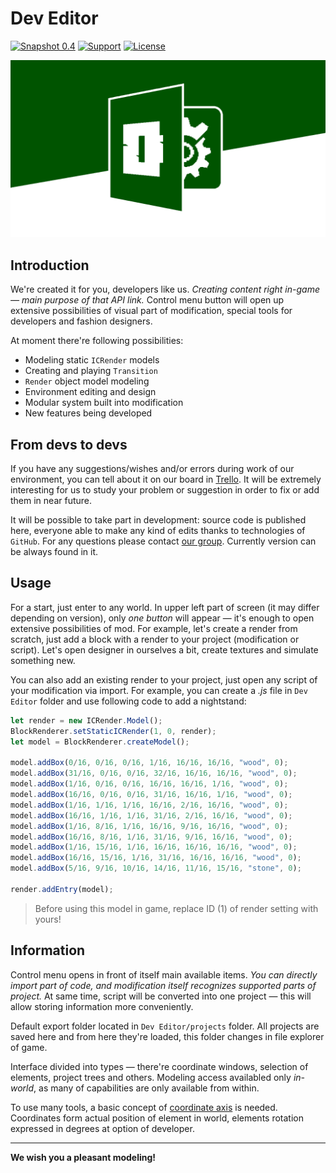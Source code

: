 # Dev Editor

[![Snapshot 0.4](https://img.shields.io/badge/version-0.4-green.svg)](https://icmods.mineprogramming.org/mod?id=614)
[![Support](https://img.shields.io/github/repo-size/nernar/dev-editor)](https://vk.com/nteditor)
[![License](https://img.shields.io/:license-apache-blue.svg)](http://www.apache.org/licenses/LICENSE-2.0.html)

![Logo](.preview/header.png)

## Introduction

We're created it for you, developers like us. *Creating content right in-game — main purpose of that API link.* Control menu button will open up extensive possibilities of visual part of modification, special tools for developers and fashion designers.

At moment there're following possibilities:
- Modeling static `ICRender` models
- Creating and playing `Transition`
- `Render` object model modeling
- Environment editing and design
- Modular system built into modification
- New features being developed

## From devs to devs

If you have any suggestions/wishes and/or errors during work of our environment, you can tell about it on our board in [Trello](https://trello.com/b/wzYtpA3W/dev-editor). It will be extremely interesting for us to study your problem or suggestion in order to fix or add them in near future.

It will be possible to take part in development: source code is published here, everyone able to make any kind of edits thanks to technologies of `GitHub`. For any questions please contact [our group](https://vk.me/nernar). Currently version can be always found in it.

## Usage

For a start, just enter to any world. In upper left part of screen (it may differ depending on version), only *one button* will appear — it's enough to open extensive possibilities of mod. For example, let's create a render from scratch, just add a block with a render to your project (modification or script). Let's open designer in ourselves a bit, create textures and simulate something new.

You can also add an existing render to your project, just open any script of your modification via import. For example, you can create a *.js* file in `Dev Editor` folder and use following code to add a nightstand:

```js
let render = new ICRender.Model();
BlockRenderer.setStaticICRender(1, 0, render);
let model = BlockRenderer.createModel();

model.addBox(0/16, 0/16, 0/16, 1/16, 16/16, 16/16, "wood", 0);
model.addBox(31/16, 0/16, 0/16, 32/16, 16/16, 16/16, "wood", 0);
model.addBox(1/16, 0/16, 0/16, 16/16, 16/16, 1/16, "wood", 0);
model.addBox(16/16, 0/16, 0/16, 31/16, 16/16, 1/16, "wood", 0);
model.addBox(1/16, 1/16, 1/16, 16/16, 2/16, 16/16, "wood", 0);
model.addBox(16/16, 1/16, 1/16, 31/16, 2/16, 16/16, "wood", 0);
model.addBox(1/16, 8/16, 1/16, 16/16, 9/16, 16/16, "wood", 0);
model.addBox(16/16, 8/16, 1/16, 31/16, 9/16, 16/16, "wood", 0);
model.addBox(1/16, 15/16, 1/16, 16/16, 16/16, 16/16, "wood", 0);
model.addBox(16/16, 15/16, 1/16, 31/16, 16/16, 16/16, "wood", 0);
model.addBox(5/16, 9/16, 10/16, 14/16, 11/16, 15/16, "stone", 0);

render.addEntry(model);
```

> Before using this model in game, replace ID (1) of render setting with yours!

## Information

Control menu opens in front of itself main available items. *You can directly import part of code, and modification itself recognizes supported parts of project.* At same time, script will be converted into one project — this will allow storing information more conveniently.

Default export folder located in `Dev Editor/projects` folder. All projects are saved here and from here they're loaded, this folder changes in file explorer of game.

Interface divided into types — there're coordinate windows, selection of elements, project trees and others. Modeling access availabled only *in-world*, as many of capabilities are only available from within.

To use many tools, a basic concept of [coordinate axis](https://en.wikipedia.org/wiki/Coordinate_system) is needed. Coordinates form actual position of element in world, elements rotation expressed in degrees at option of developer.

---

**We wish you a pleasant modeling!**
